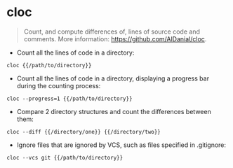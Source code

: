 # cloc

> Count, and compute differences of, lines of source code and comments.
> More information: <https://github.com/AlDanial/cloc>.

- Count all the lines of code in a directory:

`cloc {{/path/to/directory}}`

- Count all the lines of code in a directory, displaying a progress bar during the counting process:

`cloc --progress=1 {{/path/to/directory}}`

- Compare 2 directory structures and count the differences between them:

`cloc --diff {{/directory/one}} {{/directory/two}}`

- Ignore files that are ignored by VCS, such as files specified in .gitignore:

`cloc --vcs git {{/path/to/directory}}`
